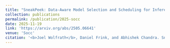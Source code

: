 ```yaml
---
title: "SneakPeek: Data-Aware Model Selection and Scheduling for Inference Serving on the Edge"
collection: publications
permalink: /publication/2025-socc
date: 2025-11-19
link: 'https://arxiv.org/abs/2505.06641'
venue: 'Socc'
citation: '<b>Joel Wolfrath</b>, Daniel Frink, and Abhishek Chandra. SneakPeek: Data-Aware Model Selection and Scheduling for Inference Serving on the Edge. <i>16th ACM Symposium on Cloud Computing (SoCC 2025)</i> [to appear].'
---
```

